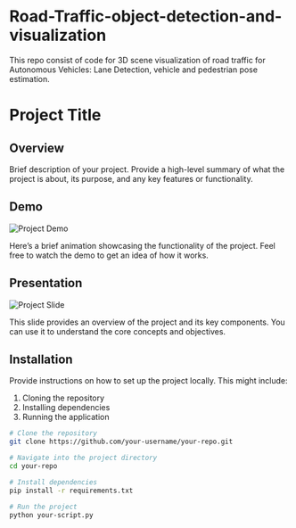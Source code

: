 # Road-Traffic-object-detection-and-visualization
This repo consist of code for 3D scene visualization of road traffic for Autonomous Vehicles: Lane Detection, vehicle and pedestrian pose estimation.

# Project Title

## Overview

Brief description of your project. Provide a high-level summary of what the project is about, its purpose, and any key features or functionality.

## Demo

![Project Demo](path/to/your/gif.gif)

Here’s a brief animation showcasing the functionality of the project. Feel free to watch the demo to get an idea of how it works.

## Presentation

![Project Slide](path/to/your/slide.png)

This slide provides an overview of the project and its key components. You can use it to understand the core concepts and objectives.

## Installation

Provide instructions on how to set up the project locally. This might include:

1. Cloning the repository
2. Installing dependencies
3. Running the application

```bash
# Clone the repository
git clone https://github.com/your-username/your-repo.git

# Navigate into the project directory
cd your-repo

# Install dependencies
pip install -r requirements.txt

# Run the project
python your-script.py

